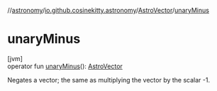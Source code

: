 //[astronomy](../../../index.md)/[io.github.cosinekitty.astronomy](../index.md)/[AstroVector](index.md)/[unaryMinus](unary-minus.md)

# unaryMinus

[jvm]\
operator fun [unaryMinus](unary-minus.md)(): [AstroVector](index.md)

Negates a vector; the same as multiplying the vector by the scalar -1.
